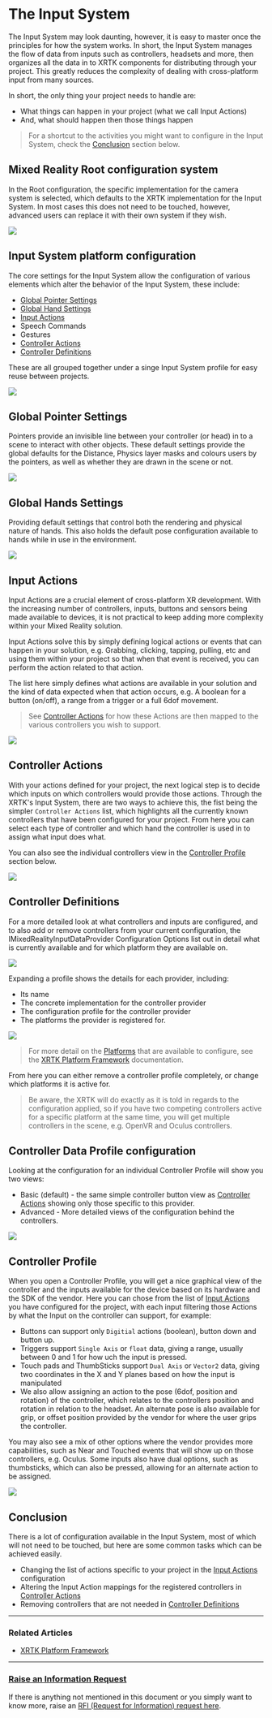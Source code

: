 # The Input System

The Input System may look daunting, however, it is easy to master once the principles for how the system works.
In short, the Input System manages the flow of data from inputs such as controllers, headsets and more, then organizes all the data in to XRTK components for distributing through your project.  This greatly reduces the complexity of dealing with cross-platform input from many sources.

In short, the only thing your project needs to handle are:

* What things can happen in your project (what we call Input Actions)
* And, what should happen then those things happen

> For a shortcut to the activities you might want to configure in the Input System, check the [Conclusion](#conclusion) section below.

## Mixed Reality Root configuration system

In the Root configuration, the specific implementation for the camera system is selected, which defaults to the XRTK implementation for the Input System.  In most cases this does not need to be touched, however, advanced users can replace it with their own system if they wish.

![](../../images/Configuration/InputSystem/InputSystemProfile.png)

## Input System platform configuration

The core settings for the Input System allow the configuration of various elements which alter the behavior of the Input System, these include:

* [Global Pointer Settings](#global-pointer-settings)
* [Global Hand Settings](#global-hand-settings)
* [Input Actions](#input-actions)
* Speech Commands
* Gestures 
* [Controller Actions](#controller-actions)
* [Controller Definitions](#controller-definitions)

These are all grouped together under a singe Input System profile for easy reuse between projects.

![](../../images/Configuration/InputSystem/InputSystemSettings.png)

## Global Pointer Settings

Pointers provide an invisible line between your controller (or head) in to a scene to interact with other objects. These default settings provide the global defaults for the Distance, Physics layer masks and colours users by the pointers, as well as whether they are drawn in the scene or not. 

![](../../images/Configuration/InputSystem/GlobalPointerSettings.png)

## Global Hands Settings

Providing default settings that control both the rendering and physical nature of hands. This also holds the default pose configuration available to hands while in use in the environment.

![](../../images/Configuration/InputSystem/GlobalHandSettings.png)

## Input Actions

Input Actions are a crucial element of cross-platform XR development.  With the increasing number of controllers, inputs, buttons and sensors being made available to devices, it is not practical to keep adding more complexity within your Mixed Reality solution.

Input Actions solve this by simply defining logical actions or events that can happen in your solution, e.g. Grabbing, clicking, tapping, pulling, etc and using them within your project so that when that event is received, you can perform the action related to that action.

The list here simply defines what actions are available in your solution and the kind of data expected when that action occurs, e.g. A boolean for a button (on/off), a range from a trigger or a full 6dof movement.

> See [Controller Actions](#controller-actions) for how these Actions are then mapped to the various controllers you wish to support.

![](../../images/Configuration/InputSystem/InputActions.png)

## Controller Actions

With your actions defined for your project, the next logical step is to decide which inputs on which controllers would provide those actions. Through the XRTK's Input System, there are two ways to achieve this, the fist being the simpler `Controller Actions` list, which highlights all the currently known controllers that have been configured for your project.  From here you can select each type of controller and which hand the controller is used in to assign what input does what.

You can also see the individual controllers view in the [Controller Profile](#controller-profile) section below.

![](../../images/Configuration/InputSystem/ShortcutControllerActionMappings.png)

## Controller Definitions

For a more detailed look at what controllers and inputs are configured, and to also add or remove controllers from your current configuration, the IMixedRealityInputDataProvider Configuration Options list out in detail what is currently available and for which platform they are available on.

![](../../images/Configuration/InputSystem/ConfiguredControllerDataProviders.png)

Expanding a profile shows the details for each provider, including:

* Its name
* The concrete implementation for the controller provider
* The configuration profile for the controller provider
* The platforms the provider is registered for.

![](../../images/Configuration/InputSystem/ControllerDataProvider.png)

> For more detail on the [Platforms](08-platform-framework.md) that are available to configure, see the [XRTK Platform Framework](08-platform-framework.md) documentation.

From here you can either remove a controller profile completely, or change which platforms it is active for.

> Be aware, the XRTK will do exactly as it is told in regards to the configuration applied, so if you have two competing controllers active for a specific platform at the same time, you will get multiple controllers in the scene, e.g. OpenVR and Oculus controllers.

## Controller Data Profile configuration

Looking at the configuration for an individual Controller Profile will show you two views:

* Basic (default) - the same simple controller button view as [Controller Actions](#controller-actions) showing only those specific to this provider.
* Advanced - More detailed views of the configuration behind the controllers.

![](../../images/Configuration/InputSystem/ControllerDataProviderProfile.png)

## Controller Profile

When you open a Controller Profile, you will get a nice graphical view of the controller and the inputs available for the device based on its hardware and the SDK of the vendor.  Here you can chose from the list of [Input Actions](#input-actions) you have configured for the project, with each input filtering those Actions by what the Input on the controller can support, for example:

* Buttons can support only `Digitial` actions (boolean), button down and button up. 
* Triggers support `Single Axis` or `float` data, giving a range, usually between 0 and 1 for how uch the input is pressed.
* Touch pads and ThumbSticks support `Dual Axis` or `Vector2` data, giving two coordinates in the X and Y planes based on how the input is manipulated
* We also allow assigning an action to the pose (6dof, position and rotation) of the controller, which relates to the controllers position and rotation in relation to the headset.  An alternate pose is also available for grip, or offset position provided by the vendor for where the user grips the controller.

You may also see a mix of other options where the vendor provides more capabilities, such as Near and Touched events that will show up on those controllers, e.g. Oculus.  Some inputs also have dual options, such as thumbsticks, which can also be pressed, allowing for an alternate action to be assigned.

![](../../images/Configuration/InputSystem/ControllerProfile.png)

## Conclusion

There is a lot of configuration available in the Input System, most of which will not need to be touched, but here are some common tasks which can be achieved easily.

* Changing the list of actions specific to your project in the [Input Actions](#input-actions) configuration
* Altering the Input Action mappings for the registered controllers in [Controller Actions](#controller-actions)
* Removing controllers that are not needed in [Controller Definitions](#controller-definitions)

---

### Related Articles

* [XRTK Platform Framework](08-platform-framework.md)

---

### [**Raise an Information Request**](https://github.com/XRTK/XRTK-Core/issues/new?assignees=&labels=question&template=request_for_information.md&title=)

If there is anything not mentioned in this document or you simply want to know more, raise an [RFI (Request for Information) request here](https://github.com/XRTK/XRTK-Core/issues/new?assignees=&labels=question&template=request_for_information.md&title=).

